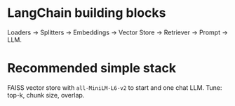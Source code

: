 # LangChain building blocks
Loaders → Splitters → Embeddings → Vector Store → Retriever → Prompt → LLM.

# Recommended simple stack
FAISS vector store with `all-MiniLM-L6-v2` to start and one chat LLM. Tune: top-k, chunk size, overlap.
